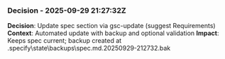 ### Decision - 2025-09-29 21:27:32Z
**Decision**: Update spec section via gsc-update (suggest Requirements)
**Context**: Automated update with backup and optional validation
**Impact**: Keeps spec current; backup created at .specify\state\backups\spec.md.20250929-212732.bak
